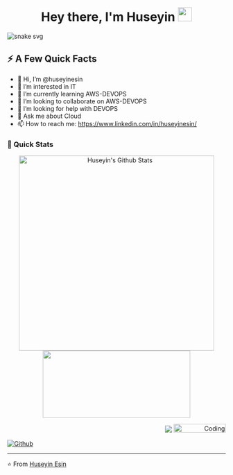 <!--- 
### Hi there 👋
## I am Huseyin Esin
--->
 
## <h1 align="center">Hey there, I'm Huseyin <img src="https://media.giphy.com/media/hvRJCLFzcasrR4ia7z/giphy.gif" width="32">

![snake svg](https://github.com/huseyinesin/huseyinesin/blob/output/github-contribution-grid-snake.svg)

## ⚡️ A Few Quick Facts

<!--
- 🔭 I’m currently working on AWS-DEVOPS -->
- 👋 Hi, I’m @huseyinesin
- 👀 I’m interested in IT
- 🌱 I’m currently learning AWS-DEVOPS
- 💞️ I’m looking to collaborate on AWS-DEVOPS
- 🤔 I’m looking for help with DEVOPS
- 💬 Ask me about Cloud
- 📫 How to reach me: https://www.linkedin.com/in/huseyinesin/



<!--
[banner]: https://raw.githubusercontent.com/bradgarropy/bradgarropy/master/banner.png
🏡 [website][website] **|** 
🐦 [twitter][twitter] **|** 
📺 [youtube][youtube] **|** 
🎥 [twitch][twitch] **|** 
📰 [newsletter][newsletter] **|** 
📦 [npm][npm] **|** 
📷 [instagram][instagram] **|** 
👔 [linkedin][https://www.linkedin.com/in/huseyinesin/]
-->





### 🚀 Quick Stats
<p align="center">
<img width="450" align="center" src="https://github-readme-stats.vercel.app/api?username=huseyinesin&show_icons=true&line_height=21&theme=react" alt="Huseyin's Github Stats" />
<img width="340" height="155" align="center" 
     src="https://github-readme-stats.vercel.app/api/top-langs/?username=huseyinesin&langs_count=6&hide=handlebars,jupyter notebook,css&theme=react&line_height=27&layout=compact" />
</p>

[ <p align="right"> ![](https://img.shields.io/badge/dynamic/json?color=000000&label=GitHub&query=%24.data.totalSubs&suffix=%20followers&url=https%3A%2F%2Fapi.spencerwoo.com%2Fsubstats%2F%3Fsource%3Dgithub%26queryKey%3Dhuseyinesin)](https://github.com/huseyinesin) <img alt="Coding" width="120" height="20" src="https://komarev.com/ghpvc/?username=huseyinesin&label=Profile%20views&color=129e00&style=plastic" alt="Huseyin" /> </p> 
[![Github](https://img.shields.io/github/followers/huseyinesin?label=Followers&logo=Github)](https://github.com/huseyinesin)
<!--
![Profile Views](https://komarev.com/ghpvc/?username=huseyinesin)
-->
<hr>


⭐️ From [Huseyin Esin](https://github.com/huseyinesin)
<!--
**huseyinesin/huseyinesin** is a ✨ _special_ ✨ repository because its `README.md` (this file) appears on your GitHub profile.
-->

